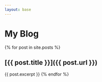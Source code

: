 ```yaml
---
layout: base
---
```


# My Blog

{% for post in site.posts %}
## [{{ post.title }}]({{ post.url }})
{{ post.excerpt }}
{% endfor %}